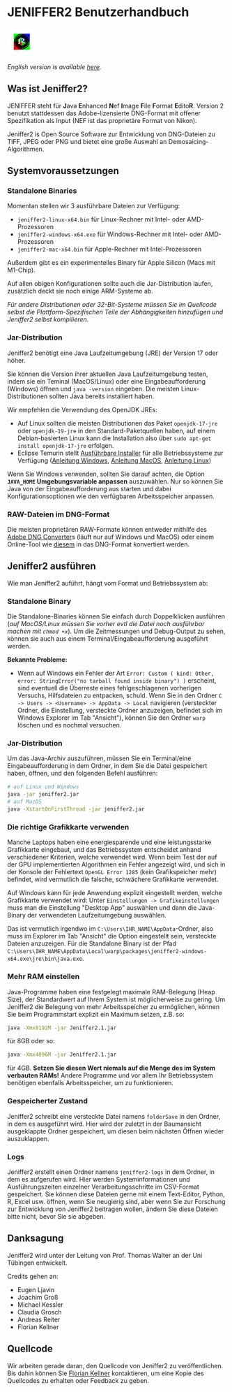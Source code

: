 # JENIFFER2 Benutzerhandbuch

![Jeniffer2 Logo](jeniffer2-logo.png)

_English version is available [here](USER_MANUAL.md)._

## Was ist Jeniffer2?

JENIFFER steht für **J**ava **E**nhanced **N**ef **I**mage **F**ile **F**ormat **E**dito**R**.
Version 2 benutzt stattdessen das Adobe-lizensierte DNG-Format mit offener Spezifikation als Input
(NEF ist das proprietäre Format von Nikon).

Jeniffer2 is Open Source Software zur Entwicklung von DNG-Dateien zu TIFF,
JPEG oder PNG und bietet eine große Auswahl an Demosaicing-Algorithmen.

## Systemvoraussetzungen

### Standalone Binaries

Momentan stellen wir 3 ausführbare Dateien zur Verfügung:

- `jeniffer2-linux-x64.bin` für Linux-Rechner mit Intel- oder AMD-Prozessoren
- `jeniffer2-windows-x64.exe` für Windows-Rechner mit Intel- oder AMD-Prozessoren
- `jeniffer2-mac-x64.bin` für Apple-Rechner mit Intel-Prozessoren

Außerdem gibt es ein experimentelles Binary für Apple Silicon (Macs mit M1-Chip).

Auf allen obigen Konfigurationen sollte auch die Jar-Distribution
laufen, zusätzlich deckt sie noch einige ARM-Systeme ab.

_Für andere Distributionen oder 32-Bit-Systeme müssen Sie im Quellcode selbst die Plattform-Spezifischen Teile der Abhängigkeiten hinzufügen und Jeniffer2 selbst kompilieren._

### Jar-Distribution

Jeniffer2 benötigt eine Java Laufzeitumgebung (JRE) der Version 17 oder höher.

Sie können die Version ihrer aktuellen Java Laufzeitumgebung testen, indem sie
ein Teminal (MacOS/Linux) oder eine Eingabeaufforderung (Windows) öffnen und
`java -version` eingeben. Die meisten Linux-Distributionen sollten Java bereits
installiert haben.

Wir empfehlen die Verwendung des OpenJDK JREs:

- Auf Linux sollten die meisten Distributionen das Paket `openjdk-17-jre` oder `openjdk-19-jre` in den Standard-Paketquellen haben, auf einem Debian-basierten Linux kann die Installation also über `sudo apt-get install openjdk-17-jre` erfolgen.
- Eclipse Temurin stellt [Ausführbare Installer](https://adoptium.net/temurin/releases/) für alle Betriebssysteme zur Verfügung ([Anleitung Windows](https://adoptium.net/installation/windows), [Anleitung MacOS](https://adoptium.net/installation/macOS), [Anleitung Linux](https://adoptium.net/installation/linux))

Wenn Sie Windows verwenden, sollten Sie darauf achten, die Option **`JAVA_HOME` Umgebungsvariable anpassen** auszuwählen. Nur so können Sie Java von der Eingabeaufforderung aus starten und dabei Konfigurationsoptionen wie den verfügbaren Arbeitsspeicher anpassen.

### RAW-Dateien im DNG-Format

Die meisten proprietären RAW-Formate können entweder mithilfe des [Adobe DNG Converter](https://helpx.adobe.com/de/camera-raw/using/adobe-dng-converter.html)s
(läuft nur auf Windows und MacOS) oder einem Online-Tool wie [diesem](https://www.onlineconverter.com/image)
in das DNG-Format konvertiert werden.

## Jeniffer2 ausführen

Wie man Jeniffer2 auführt, hängt vom Format und Betriebssystem ab:

### Standalone Binary

Die Standalone-Binaries können Sie einfach durch Doppelklicken ausführen (_auf MacOS/Linux müssen Sie vorher evtl die Datei noch ausführbar machen mit `chmod +x`_).
Um die Zeitmessungen und Debug-Output zu sehen, können sie auch aus
einem Terminal/Eingabeaufforderung ausgeführt werden.

**Bekannte Probleme:**
- Wenn auf Windows ein Fehler der Art `Error: Custom ( kind: Other, error: StringError("no tarball found inside binary") )` erscheint, sind eventuell die Überreste eines fehlgeschlagenen vorherigen Versuchs, Hilfsdateien zu entpacken, schuld. Wenn Sie in den Ordner `C -> Users -> <Username> -> AppData -> Local` navigieren (versteckter Ordner, die Einstellung, versteckte Ordner anzuzeigen, befindet sich im Windows Explorer im Tab "Ansicht"), können Sie den Ordner `warp` löschen und es nochmal versuchen.

### Jar-Distribution

Um das Java-Archiv auszuführen, müssen
Sie ein Terminal/eine Eingabeaufforderung in dem Ordner, in dem Sie die Datei gespeichert
haben, öffnen, und den folgenden Befehl ausführen:
```sh
# auf Linux und Windows
java -jar jeniffer2.jar
# auf MacOS
java -XstartOnFirstThread -jar jeniffer2.jar
```

### Die richtige Grafikkarte verwenden

Manche Laptops haben eine energiesparende und eine leistungsstarke
Grafikkarte eingebaut, und das Betriebssystem entscheidet anhand
verschiedener Kriterien, welche verwendet wird. Wenn beim Test der
auf der GPU implementierten Algorithmen ein Fehler angezeigt wird,
und sich in der Konsole der Fehlertext `OpenGL Error 1285` (kein Grafikspeicher mehr) befindet,
wird vermutlich die falsche, schwächere Grafikkarte verwendet.

Auf Windows kann für jede Anwendung explizit eingestellt werden, welche
Grafikkarte verwendet wird: Unter `Einstellungen -> Grafikeinstellungen` muss man die Einstellung "Desktop App" auswählen
und dann die Java-Binary der verwendeten Laufzeitumgebung auswählen.

Das ist vermutlich irgendwo im `C:\Users\IHR_NAME\AppData`-Ordner,
also muss im Explorer im Tab "Ansicht" die Option eingestellt sein,
versteckte Dateien anzuzeigen. Für die Standalone Binary ist der Pfad
`C:\Users\IHR_NAME\AppData\Local\warp\packages\jeniffer2-windows-x64.exe\jre\bin\java.exe`.

### Mehr RAM einstellen

Java-Programme haben eine festgelegt maximale RAM-Belegung (Heap Size), der
Standardwert auf Ihrem System ist möglicherweise zu gering. Um Jeniffer2 die Belegung
von mehr Arbeitsspeicher zu ermöglichen, können Sie beim Programmstart explizit ein
Maximum setzen, z.B. so:
```sh
java -Xmx8192M -jar Jeniffer2.1.jar
```
für 8GB oder so:
```sh
java -Xmx4096M -jar Jeniffer2.1.jar
```
für 4GB. **Setzen Sie diesen Wert niemals auf die Menge des im System verbauten RAMs!**
Andere Programme und vor allem Ihr Betriebssystem benötigen ebenfalls Arbeitsspeicher, um
zu funktionieren.

### Gespeicherter Zustand

Jeniffer2 schreibt eine versteckte Datei namens `folderSave` in den Ordner, in dem
es ausgeführt wird. Hier wird der zuletzt in der Baumansicht ausgeklappte Ordner
gespeichert, um diesen beim nächsten Öffnen wieder auszuklappen.

### Logs

Jeniffer2 erstellt einen Ordner namens `jeniffer2-logs` in dem Ordner, in dem es
aufgerufen wird. Hier werden Systeminformationen und Ausführungszeiten einzelner
Verarbeitungsschritte im CSV-Format gespeichert.
Sie können diese Dateien gerne mit einem Text-Editor, Python, R, Excel usw. öffnen,
wenn Sie neugierig sind, aber wenn Sie zur Forschung zur Entwicklung von Jeniffer2
beitragen wollen, ändern Sie diese Dateien bitte nicht, bevor Sie sie abgeben.

## Danksagung

Jeniffer2 wird unter der Leitung von Prof. Thomas Walter an der Uni Tübingen entwickelt.

Credits gehen an:

- Eugen Ljavin
- Joachim Groß
- Michael Kessler
- Claudia Grosch
- Andreas Reiter
- Florian Kellner

## Quellcode

Wir arbeiten gerade daran, den Quellcode von Jeniffer2 zu veröffentlichen.
Bis dahin können Sie [Florian Kellner](mailto:mr.florian.kellner@posteo.de)
kontaktieren, um eine Kopie des Quellcodes zu erhalten oder Feedback zu geben.
